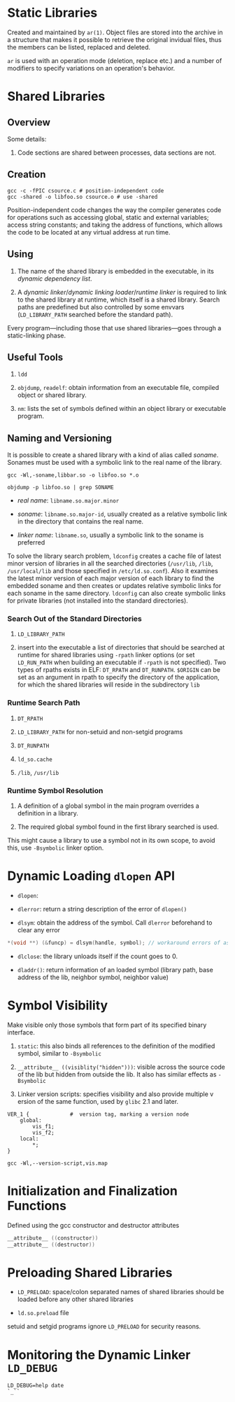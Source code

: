 # Static Libraries

Created and maintained by `ar(1)`. Object files are stored into the archive in a structure that makes it possible to retrieve the original invidual files, thus the members can be listed, replaced and deleted.

`ar` is used with an operation mode (deletion, replace etc.) and a number of modifiers to specify variations on an operation's behavior.

# Shared Libraries

## Overview

Some details:

1. Code sections are shared between processes, data sections are not.

## Creation

```shell
gcc -c -fPIC csource.c # position-independent code
gcc -shared -o libfoo.so csource.o # use -shared
```

Position-independent code changes the way the compiler generates code for operations such as accessing global, static and external variables; access string constants; and taking the address of functions, which allows the code to be located at any virtual address at run time.

## Using

1. The name of the shared library is embedded in the executable, in its _dynamic dependency list_.

2. A _dynamic linker_/_dynamic linking loader_/_runtime linker_ is required to link to the shared library at runtime, which itself is a shared library. Search paths are predefined but also controlled by some envvars (`LD_LIBRARY_PATH` searched before the standard path).

Every program—including those that use shared libraries—goes through a static-linking phase.

## Useful Tools

1. `ldd`

2. `objdump`, `readelf`: obtain information from an executable file, compiled object or shared library.

3. `nm`: lists the set of symbols defined within an object library or executable program.

## Naming and Versioning

It is possible to create a shared library with a kind of alias called _soname_. Sonames must be used with a symbolic link to the real name of the library.

```shell
gcc -Wl,-soname,libbar.so -o libfoo.so *.o

objdump -p libfoo.so | grep SONAME
```

- _real name_: `libname.so.major.minor`

- _soname_: `libname.so.major-id`, usually created as a relative symbolic link in the directory that contains the real name.

- _linker name_: `libname.so`, usually a symbolic link to the soname is preferred

To solve the library search problem, `ldconfig` creates a cache file of latest minor version of libraries in all the searched directories (`/usr/lib`, `/lib`, `/usr/local/lib` and those specified in `/etc/ld.so.conf`). Also it examines the latest minor version of each major version of each library to find the embedded soname and then creates or updates relative symbolic links for each soname in the same directory. `ldconfig` can also create symbolic links for private libraries (not installed into the standard directories).

### Search Out of the Standard Directories

1. `LD_LIBRARY_PATH`

2. insert into the executable a list of directories that should be searched at runtime for shared libraries using `-rpath` linker options (or set `LD_RUN_PATH` when building an executable if `-rpath` is not specified). Two types of rpaths exists in ELF: `DT_RPATH` and `DT_RUNPATH`. `$ORIGIN` can be set as an argument in rpath to specify the directory of the application, for which the shared libraries will reside in the subdirectory `lib`

### Runtime Search Path

1. `DT_RPATH`

2. `LD_LIBRARY_PATH` for non-setuid and non-setgid programs

3. `DT_RUNPATH`

4. `ld_so.cache`

5. `/lib`, `/usr/lib`

### Runtime Symbol Resolution

1. A definition of a global symbol in the main program overrides a definition in a library.

2. The required global symbol found in the first library searched is used. 

This might cause a library to use a symbol not in its own scope, to avoid this, use `-Bsymbolic` linker option.

# Dynamic Loading `dlopen` API

- `dlopen`: 

- `dlerror`: return a string description of the error of `dlopen()`

- `dlsym`: obtain the address of the symbol. Call `dlerror` beforehand to clear any error

```c
*(void **) (&funcp) = dlsym(handle, symbol); // workaround errors of assignment between a function pointer and void *
```

- `dlclose`: the library unloads itself if the count goes to 0.

- `dladdr()`: return information of an loaded symbol (library path, base address of the lib, neighbor symbol, neighbor value)

# Symbol Visibility

Make visible only those symbols that form part of its specified binary interface.

1. `static`: this also binds all references to the definition of the modified symbol, similar to `-Bsymbolic`

2. `__attribute__ ((visiblity("hidden")))`: visible across the source code of the lib but hidden from outside the lib. It also has similar effects as `-Bsymbolic`

3. Linker version scripts: specifies visibility and also provide multiple v ersion of the same function, used by `glibc` 2.1 and later.

```
VER_1 {             #  version tag, marking a version node
    global:
        vis_f1;
        vis_f2;
    local:
        *;
}
```

```shell
gcc -Wl,--version-script,vis.map
```

# Initialization and Finalization Functions

Defined using the gcc constructor and destructor attributes

```c
__attribute__ ((constructor))
__attribute__ ((destructor))

```

# Preloading Shared Libraries

- `LD_PRELOAD`: space/colon separated names of shared libraries should be loaded before any other shared libraries

- `ld.so.preload` file

setuid and setgid programs ignore `LD_PRELOAD` for security reasons.

# Monitoring the Dynamic Linker `LD_DEBUG`

```shell
LD_DEBUG=help date
`_``
